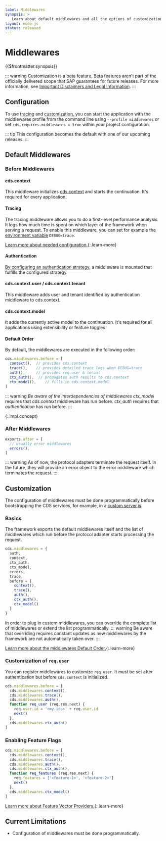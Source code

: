 ```yaml
---
label: Middlewares
synopsis: >
   Learn about default middlewares and all the options of customization.
layout: node-js
status: released
---
```

<!--- Migrated: @external/node.js/Middlewares/0-index.md -> @external/node.js/middlewares.md -->

# Middlewares

{{$frontmatter.synopsis}}

::: warning
Customization is a beta feature. Beta features aren't part of the officially delivered scope that SAP guarantees for future releases. For more information, see [Important Disclaimers and Legal Information](https://help.sap.com/viewer/disclaimer).
::: 

<!--- {% include links-for-node.md %} -->
<!--- {% include _chapters toc="2,3" %} -->

## Configuration

To use [tracing](#tracing) and [customization](#customization), you can start the application with the middlewares profile from the command line using `--profile middlewares` or set `cds.requires.middlewares = true` within your project configuration.

::: tip
This configuration becomes the default with one of our upcoming releases.
::: 

## Default Middlewares

### Before Middlewares

#### cds.context

This middleware initializes [cds.context](cds-context-tx#cds-context) and starts the continuation. It's required for every application.

#### Tracing

The tracing middleware allows you to do a first-level performance analysis. It logs how much time is spent on which layer of the framework when serving a request.
To enable this middleware, you can set for example the [environment variable](cds-log#debug-env-variable) `DEBUG=trace`.

[Learn more about needed configuration.](#configuration){:.learn-more}

#### Authentication

[By configuring an authentication strategy](./authentication/#strategies), a middleware is mounted that fulfills the configured strategy.

#### cds.context.user / cds.context.tenant

This middleware adds user and tenant identified by authentication middleware to cds.context.

#### cds.context.model

It adds the currently active model to the continuation. It's required for all applications using extensibility or feature toggles.

#### Default Order

By default, the middlewares are executed in the following order:

```js
cds.middlewares.before = [
  context(),  // provides cds.context
  trace(),    // provides detailed trace logs when DEBUG=trace
  auth(),     // provides req.user & tenant
  ctx_auth(),  // propagates auth results to cds.context
  ctx_model(),    // fills in cds.context.model
]
```

::: warning _Be aware of the interdependencies of middlewares_ <!--  -->
_ctx_model_ requires that _cds.context_ middleware has run before.
_ctx_auth_ requires that _authentication_ has run before.
::: 

{:.impl.concept}
### After Middlewares
```js
exports.after = [
  // usually error middlewares
  errors(),
]
```
::: warning
As of now, the protocol adapters terminate the request itself.
In the future, they will provide an error object to the error middleware which terminates the request.
::: 


## Customization

The configuration of middlewares must be done programmatically before bootstrapping the CDS services, for example, in a [custom server.js](cds-serve#custom-server-js).

### Basics

The framework exports the default middlewares itself and the list of middlewares which run before the protocol adapter starts processing the request.

```js
cds.middlewares = {
  auth,
  context,
  ctx_auth,
  ctx_model,
  errors,
  trace,
  before = [
    context(),
    trace(),
    auth(),
    ctx_auth(),
    ctx_model()
  ]
}
```

In order to plug in custom middlewares, you can override the complete list of middlewares or extend the list programmatically.
::: warning
Be aware that overriding requires constant updates as new middlewares by the framework are not automatically taken over.
::: 

[Learn more about the middlewares Default Order.](../middlewares#default-order){:.learn-more}

### Customization of `req.user`

You can register middlewares to customize `req.user`.
It must be set after authentication but before `cds.context` is initialized.

```js
cds.middlewares.before = [
  cds.middlewares.context(),
  cds.middlewares.trace(),
  cds.middlewares.auth(),
  function req_user (req,res,next) {
    req.user.id = '<my-idp>' + req.user.id
    next()
  },
  cds.middlewares.ctx_auth()
]
```

### Enabling Feature Flags


```js
cds.middlewares.before = [
  cds.middlewares.context(),
  cds.middlewares.trace(),
  cds.middlewares.auth(),
  cds.middlewares.ctx_auth(),
  function req_features (req,res,next) {
    req.features = ['<feature-1>', '<feature-2>']
    next()
  },
  cds.middlewares.ctx_model()
]
```

[Learn more about Feature Vector Providers.](../guides/extensibility/feature-toggles#feature-vector-providers){:.learn-more}

## Current Limitations

- Configuration of middlewares must be done programmatically.